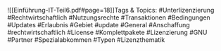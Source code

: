 
![[Einführung-IT-Teil6.pdf#page=18]]Tags & Topics:
   #Unterlizenzierung
   #Rechtwirtschaftlich
   #Nutzungsrechte
   #Transaktionen
   #Bedingungen
   #Updates
   #Erlaubnis
   #Gebiet
   #update
   #General
   #Anschaffung
   #rechtwirtschaftlich
   #License
   #Komplettpakete
   #Lizenzierung
   #GNU
   #Partner
   #Spezialabkommen
   #Typen
   #Lizenzthematik